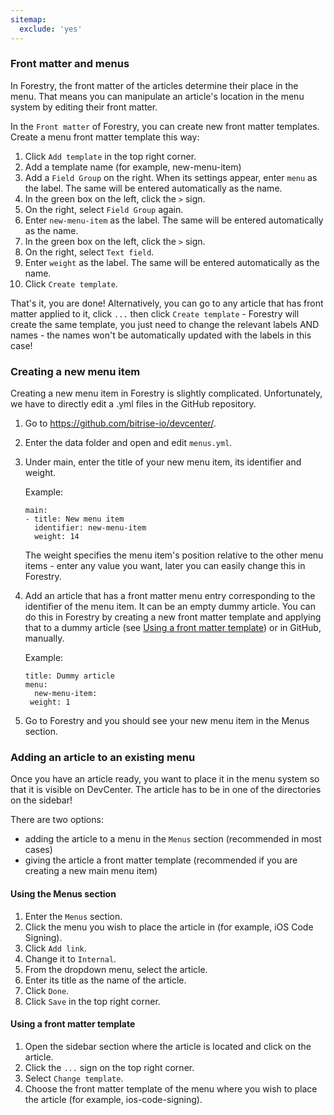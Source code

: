 ```yaml
---
sitemap:
  exclude: 'yes'
---
```

### Front matter and menus

In Forestry, the front matter of the articles determine their place in the menu. That means you can manipulate an article's location in the menu system by editing their front matter.

In the `Front matter` of Forestry, you can create new front matter templates. Create a  menu front matter template this way:

 1. Click `Add template` in the top right corner.
 2. Add a template name (for example, new-menu-item)
 3. Add a `Field Group` on the right. When its settings appear, enter `menu` as the label. The same will be entered automatically as the name.
 4. In the green box on the left, click the `>` sign.
 5. On the right, select `Field Group` again.
 6. Enter `new-menu-item` as the label. The same will be entered automatically as the name.
 7. In the green box on the left, click the `>` sign.
 8. On the right, select `Text field`.
 9. Enter `weight` as the label. The same will be entered automatically as the name.
10. Click `Create template`.

That's it, you are done! Alternatively, you can go to any article that has front matter applied to it, click `...` then click `Create template` - Forestry will create the same template, you just need to change the relevant labels AND names - the names won't be automatically updated with the labels in this case!

### Creating a new menu item

Creating a new menu item in Forestry is slightly complicated. Unfortunately, we have to directly edit a .yml files in the GitHub repository.

1. Go to https://github.com/bitrise-io/devcenter/.
2. Enter the data folder and open and edit `menus.yml`.
3. Under main, enter the title of your new menu item, its identifier and weight.

   Example:

       main:
       - title: New menu item
         identifier: new-menu-item
         weight: 14

   The weight specifies the menu item's position relative to the other menu items - enter any value you want, later you can easily change this in Forestry.
4. Add an article that has a front matter menu entry corresponding to the identifier of the menu item. It can be an empty dummy article. You can do this in Forestry by creating a new front matter template and applying that to a dummy article (see [Using a front matter template](forestry-help-menus-md#using-a-front-matter-template)) or in GitHub, manually.

   Example:

       title: Dummy article
       menu:
         new-menu-item:
       	weight: 1
5. Go to Forestry and you should see your new menu item in the Menus section.

### Adding an article to an existing menu

Once you have an article ready, you want to place it in the menu system so that it is visible on DevCenter. The article has to be in one of the directories on the sidebar!

There are two options:

* adding the article to a menu in the `Menus` section  (recommended in most cases)
* giving the article a front matter template (recommended if you are creating a new main menu item)

#### Using the Menus section

1. Enter the `Menus` section.
2. Click the menu you wish to place the article in (for example, iOS Code Signing).
3. Click `Add link`.
4. Change it to `Internal`.
5. From the dropdown menu, select the article.
6. Enter its title as the name of the article.
7. Click `Done`.
8. Click `Save` in the top right corner.

#### Using a front matter template

1. Open the sidebar section where the article is located and click on the article.
2. Click the `...` sign on the top right corner.
3. Select `Change template`.
4. Choose the front matter template of the menu where you wish to place the article (for example, ios-code-signing).
